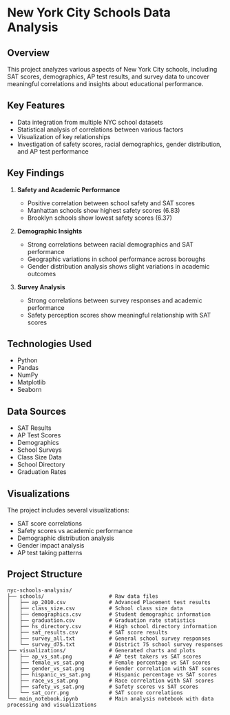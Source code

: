 # New York City Schools Data Analysis

## Overview
This project analyzes various aspects of New York City schools, including SAT scores, demographics, AP test results, and survey data to uncover meaningful correlations and insights about educational performance.

## Key Features
- Data integration from multiple NYC school datasets
- Statistical analysis of correlations between various factors
- Visualization of key relationships
- Investigation of safety scores, racial demographics, gender distribution, and AP test performance

## Key Findings
1. **Safety and Academic Performance**
   - Positive correlation between school safety and SAT scores
   - Manhattan schools show highest safety scores (6.83)
   - Brooklyn schools show lowest safety scores (6.37)

2. **Demographic Insights**
   - Strong correlations between racial demographics and SAT performance
   - Geographic variations in school performance across boroughs
   - Gender distribution analysis shows slight variations in academic outcomes

3. **Survey Analysis**
   - Strong correlations between survey responses and academic performance
   - Safety perception scores show meaningful relationship with SAT scores

## Technologies Used
- Python
- Pandas
- NumPy
- Matplotlib
- Seaborn

## Data Sources
- SAT Results
- AP Test Scores
- Demographics
- School Surveys
- Class Size Data
- School Directory
- Graduation Rates

## Visualizations
The project includes several visualizations:
- SAT score correlations
- Safety scores vs academic performance
- Demographic distribution analysis
- Gender impact analysis
- AP test taking patterns

## Project Structure
```
nyc-schools-analysis/
├── schools/                     # Raw data files
│   ├── ap_2010.csv              # Advanced Placement test results
│   ├── class_size.csv           # School class size data
│   ├── demographics.csv         # Student demographic information
│   ├── graduation.csv           # Graduation rate statistics
│   ├── hs_directory.csv         # High school directory information
│   ├── sat_results.csv          # SAT score results
│   ├── survey_all.txt           # General school survey responses
│   └── survey_d75.txt           # District 75 school survey responses
├── visualizations/              # Generated charts and plots
│   ├── ap_vs_sat.png            # AP test takers vs SAT scores
│   ├── female_vs_sat.png        # Female percentage vs SAT scores
│   ├── gender_vs_sat.png        # Gender correlation with SAT scores
│   ├── hispanic_vs_sat.png      # Hispanic percentage vs SAT scores
│   ├── race_vs_sat.png          # Race correlation with SAT scores
│   ├── safety_vs_sat.png        # Safety scores vs SAT scores
│   └── sat_corr.png             # SAT score correlations
└── main_notebook.ipynb          # Main analysis notebook with data processing and visualizations
```